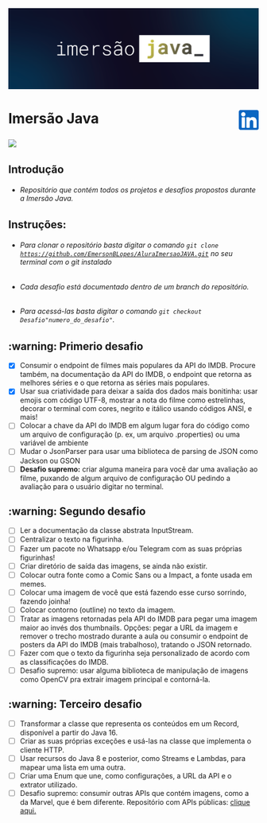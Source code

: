 <img src="/readme/logo.png" alt="Logo da imersão java"/>

 <h1 style="display:flex; justify-content:space-between">Imersão Java<a href="https://www.linkedin.com/in/emersonbasiliolopes/"><img style="float:right; width:40px" src="/readme/linkedin.png"/></h1> </a>
 <img src="http://img.shields.io/static/v1?label=STATUS&message=EM%20DESENVOLVIMENTO&color=GREEN&style=for-the-badge"/>

 ## Introdução
- ###### Repositório que contém todos os projetos e desafios propostos durante a Imersão  Java.

 ## Instruções:
- ###### Para clonar o repositório basta digitar o comando <code>git clone https://github.com/EmersonBLopes/AluraImersaoJAVA.git</code> no seu terminal com o git instalado
- ###### Cada desafio está documentado dentro de um branch do repositório.
- ###### Para acessá-las basta digitar o comando <code>git checkout Desafio"numero_do_desafio"</code>.

<h2> :warning: Primerio desafio</h2>

  - [x] Consumir o endpoint de filmes mais populares da API do IMDB. Procure também, na documentação da API do IMDB, o endpoint que retorna as melhores séries e o que retorna as séries mais populares.  
  - [x] Usar sua criatividade para deixar a saída dos dados mais bonitinha: usar emojis com código UTF-8, mostrar a nota do filme como estrelinhas, decorar o terminal com cores, negrito e itálico usando códigos ANSI, e mais!
  - [ ] Colocar a chave da API do IMDB em algum lugar fora do código como um arquivo de configuração (p. ex, um arquivo .properties) ou uma variável de ambiente
  - [ ] Mudar o JsonParser para usar uma biblioteca de parsing de JSON como Jackson ou GSON
  - [ ] **Desafio supremo:** criar alguma maneira para você dar uma avaliação ao filme, puxando de algum arquivo de configuração OU pedindo a avaliação para o usuário digitar no terminal.

<h2> :warning: Segundo desafio</h2>

  - [ ] Ler a documentação da classe abstrata InputStream.
  - [ ] Centralizar o texto na figurinha.
  - [ ] Fazer um pacote no Whatsapp e/ou Telegram com as suas próprias figurinhas!
  - [ ] Criar diretório de saída das imagens, se ainda não existir.
  - [ ] Colocar outra fonte como a Comic Sans ou a Impact, a fonte usada em memes.
  - [ ] Colocar uma imagem de você que está fazendo esse curso sorrindo, fazendo joinha!
  - [ ] Colocar contorno (outline) no texto da imagem.
  - [ ] Tratar as imagens retornadas pela API do IMDB para pegar uma imagem maior ao invés dos thumbnails. Opções: pegar a URL da imagem e remover o trecho mostrado durante a aula ou consumir o endpoint de posters da API do IMDB (mais trabalhoso), tratando o JSON retornado.
  - [ ] Fazer com que o texto da figurinha seja personalizado de acordo com as classificações do IMDB.
  - [ ] Desafio supremo: usar alguma biblioteca de manipulação de imagens como OpenCV pra extrair imagem principal e contorná-la.

  <h2> :warning: Terceiro desafio</h2>

  - [ ] Transformar a classe que representa os conteúdos em um Record, disponível a partir do Java 16.
  - [ ] Criar as suas próprias exceções e usá-las na classe que implementa o cliente HTTP.
  - [ ] Usar recursos do Java 8 e posterior, como Streams e Lambdas, para mapear uma lista em uma outra.
  - [ ] Criar uma Enum que une, como configurações, a URL da API e o extrator utilizado.
  - [ ] Desafio supremo: consumir outras APIs que contém imagens, como a da Marvel, que é bem diferente. Repositório com APIs públicas: [clique aqui.](https://github.com/public-apis/public-apis)